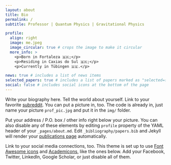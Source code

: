 ```yaml
---
layout: about
title: Bio
permalink: /
subtitle: Professor | Quantum Physics | Gravitational Physics

profile:
  align: right
  image: me.jpeg
  image_circular: true # crops the image to make it circular
  more_info: >
    <p>Born in Fortaleza 🇧🇷;</p>
    <p>Residing in Caxias do Sul 🇧🇷;</p>
    <p>Currently in Tübingen 🇩🇪.</p>

news: true # includes a list of news items
selected_papers: true # includes a list of papers marked as "selected={true}"
social: false # includes social icons at the bottom of the page
---
```


Write your biography here. Tell the world about yourself. Link to your favorite [subreddit](http://reddit.com). You can put a picture in, too. The code is already in, just name your picture `prof_pic.jpg` and put it in the `img/` folder.

Put your address / P.O. box / other info right below your picture. You can also disable any of these elements by editing `profile` property of the YAML header of your `_pages/about.md`. Edit `_bibliography/papers.bib` and Jekyll will render your [publications page](/al-folio/publications/) automatically.

Link to your social media connections, too. This theme is set up to use [Font Awesome icons](https://fontawesome.com/) and [Academicons](https://jpswalsh.github.io/academicons/), like the ones below. Add your Facebook, Twitter, LinkedIn, Google Scholar, or just disable all of them.
